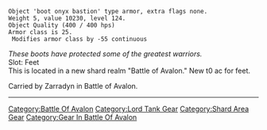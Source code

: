     Object 'boot onyx bastion' type armor, extra flags none.
    Weight 5, value 10230, level 124.
    Object Quality (400 / 400 hps)
    Armor class is 25.
     Modifies armor class by -55 continuous

*These boots have protected some of the greatest warriors.*  
Slot: Feet  
This is located in a new shard realm "Battle of Avalon." New t0 ac for
feet.

Carried by Zarradyn in Battle of Avalon.

------------------------------------------------------------------------

[Category:Battle Of Avalon](Category:Battle_Of_Avalon "wikilink")
[Category:Lord Tank Gear](Category:Lord_Tank_Gear "wikilink")
[Category:Shard Area Gear](Category:Shard_Area_Gear "wikilink")
[Category:Gear In Battle Of
Avalon](Category:Gear_In_Battle_Of_Avalon "wikilink")
